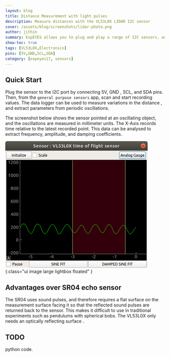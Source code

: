 ```yaml
---
layout: blog
title: Distance Measurement with light pulses
description: Measure distances with the VL53L0X LIDAR I2C sensor
cover: /assets/blog/screenshots/lidar-photo.png
author: jithin
summary: ExpEYES allows you to plug and play a range of I2C sensors, and the VL53L0X is one such supported sensor. It measures the distance to any reflective object by using light pulses and measuring the round trip time. 
show-toc: true
tags: [VL53L0X,Electronics]
pins: [5V,GND,SCL,SDA]
category: [expeyes17, sensors]
---
```



## Quick Start

Plug the sensor to the I2C port by connecting 5V, GND , SCL, and SDA pins. Then, from the `general purpose sensors` app, scan and start recording values.
The data logger can be used to measure variations in the distance , and extract parameters from periodic oscillations. 

The screenshot below shows the sensor pointed at an oscillating object, and the oscillations are measured in millimeter units. The X-Axis records time relative to the latest recorded point. This data can be analysed to extract frequency, amplitude, and damping coefficients.


![](/assets/blog/screenshots/lidar.png){:class="ui image large lightbox floated" }

## Advantages over SR04 echo sensor

The SR04 uses sound pulses, and therefore requires a flat surface on the measurement surface facing it so that the reflected sound pulses are returned back to the sensor. This makes it difficult to use
in traditional experiments such as pendulums with spherical bobs. The VL53L0X only needs an optically reflecting surface .

<div class="ui clearing divider"></div>



## TODO

python code.
